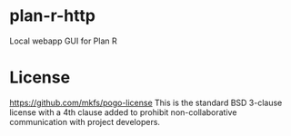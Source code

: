 # plan-r-http
Local webapp GUI for Plan R

# License
https://github.com/mkfs/pogo-license
This is the standard BSD 3-clause license with a 4th clause added to prohibit 
non-collaborative communication with project developers. 
